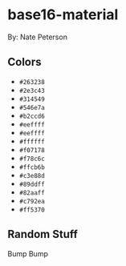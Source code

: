 # base16-material

By: Nate Peterson

## Colors

* `#263238`
* `#2e3c43`
* `#314549`
* `#546e7a`
* `#b2ccd6`
* `#eeffff`
* `#eeffff`
* `#ffffff`
* `#f07178`
* `#f78c6c`
* `#ffcb6b`
* `#c3e88d`
* `#89ddff`
* `#82aaff`
* `#c792ea`
* `#ff5370`

## Random Stuff

Bump
Bump

